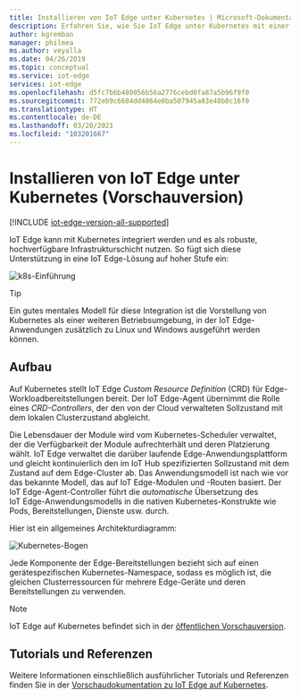 ```yaml
---
title: Installieren von IoT Edge unter Kubernetes | Microsoft-Dokumentation
description: Erfahren Sie, wie Sie IoT Edge unter Kubernetes mit einer lokalen Entwicklungsclusterumgebung installieren können.
author: kgremban
manager: philmea
ms.author: veyalla
ms.date: 04/26/2019
ms.topic: conceptual
ms.service: iot-edge
services: iot-edge
ms.openlocfilehash: d5fc7b6b480056b56a2776cebd0fa87a5b96f9f0
ms.sourcegitcommit: 772eb9c6684dd4864e0ba507945a83e48b8c16f0
ms.translationtype: HT
ms.contentlocale: de-DE
ms.lasthandoff: 03/20/2021
ms.locfileid: "103201667"
---
```

# <a name="how-to-install-iot-edge-on-kubernetes-preview"></a>Installieren von IoT Edge unter Kubernetes (Vorschauversion)

[!INCLUDE [iot-edge-version-all-supported](../../includes/iot-edge-version-all-supported.md)]

IoT Edge kann mit Kubernetes integriert werden und es als robuste, hochverfügbare Infrastrukturschicht nutzen. So fügt sich diese Unterstützung in eine IoT Edge-Lösung auf hoher Stufe ein:

![k8s-Einführung](./media/how-to-install-iot-edge-kubernetes/kubernetes-model.png)

>[!TIP]
>Ein gutes mentales Modell für diese Integration ist die Vorstellung von Kubernetes als einer weiteren Betriebsumgebung, in der IoT Edge-Anwendungen zusätzlich zu Linux und Windows ausgeführt werden können.

## <a name="architecture"></a>Aufbau 
Auf Kubernetes stellt IoT Edge *Custom Resource Definition* (CRD) für Edge-Workloadbereitstellungen bereit. Der IoT Edge-Agent übernimmt die Rolle eines *CRD-Controllers*, der den von der Cloud verwalteten Sollzustand mit dem lokalen Clusterzustand abgleicht.

Die Lebensdauer der Module wird vom Kubernetes-Scheduler verwaltet, der die Verfügbarkeit der Module aufrechterhält und deren Platzierung wählt. IoT Edge verwaltet die darüber laufende Edge-Anwendungsplattform und gleicht kontinuierlich den im IoT Hub spezifizierten Sollzustand mit dem Zustand auf dem Edge-Cluster ab. Das Anwendungsmodell ist nach wie vor das bekannte Modell, das auf IoT Edge-Modulen und -Routen basiert. Der IoT Edge-Agent-Controller führt die *automatische* Übersetzung des IoT Edge-Anwendungsmodells in die nativen Kubernetes-Konstrukte wie Pods, Bereitstellungen, Dienste usw. durch.

Hier ist ein allgemeines Architekturdiagramm:

![Kubernetes-Bogen](./media/how-to-install-iot-edge-kubernetes/publicpreview-refresh-kubernetes.png)

Jede Komponente der Edge-Bereitstellungen bezieht sich auf einen gerätespezifischen Kubernetes-Namespace, sodass es möglich ist, die gleichen Clusterressourcen für mehrere Edge-Geräte und deren Bereitstellungen zu verwenden.

>[!NOTE]
>IoT Edge auf Kubernetes befindet sich in der [öffentlichen Vorschauversion](https://azure.microsoft.com/support/legal/preview-supplemental-terms/).

## <a name="tutorials-and-references"></a>Tutorials und Referenzen 

Weitere Informationen einschließlich ausführlicher Tutorials und Referenzen finden Sie in der [Vorschaudokumentation zu IoT Edge auf Kubernetes](https://aka.ms/edgek8sdoc).
